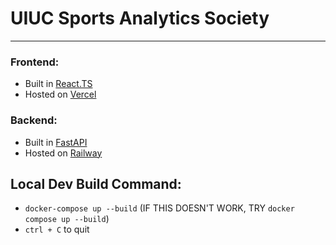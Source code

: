 # UIUC Sports Analytics Society
---
### Frontend:
- Built in [React.TS](https://react.dev/)
- Hosted on [Vercel](https://vercel.com/)

### Backend:
- Built in [FastAPI](https://fastapi.tiangolo.com/)
- Hosted on [Railway](https://railway.app/)

## Local Dev Build Command:
- `docker-compose up --build` (IF THIS DOESN'T WORK, TRY `docker compose up --build`)
- `ctrl + C` to quit